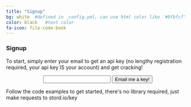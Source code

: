 ```yaml
---
title: "Signup"
bg: white  #defined in _config.yml, can use html color like '#0fbfcf'
color: black   #text color
fa-icon: file-code-book
---
```

### Signup

To start, simply enter your email to get an api key (no lengthy registration required, your api key IS your account) and get cracking!

<center>
<form action="http://stord.io/signup" method="post">
<input type="text" name="email">
<button class="btn btn-lg btn-default" type="submit">Email me a key!</button>
</form>
</center>


Follow the code examples to get started, there's no library required, just make requests to stord.io/key
